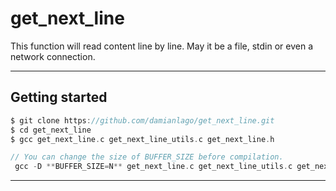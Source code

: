 # **get_next_line**
This function will read content line by line. May it be a file, stdin or even a network connection.

---

## Getting started
```c
$ git clone https://github.com/damianlago/get_next_line.git
$ cd get_next_line
$ gcc get_next_line.c get_next_line_utils.c get_next_line.h 

// You can change the size of BUFFER_SIZE before compilation.
 gcc -D **BUFFER_SIZE=N** get_next_line.c get_next_line_utils.c get_next_line.h 

```
---
